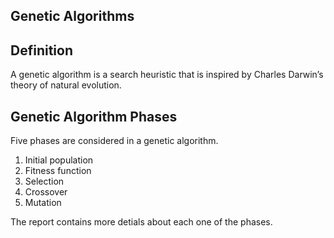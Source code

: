 ## Genetic Algorithms 
## Definition 
A genetic algorithm is a search heuristic that is inspired by Charles Darwin’s theory of natural evolution.

## Genetic Algorithm Phases 
Five phases are considered in a genetic algorithm.

1. Initial population
2. Fitness function
3. Selection
4. Crossover
5. Mutation

The report contains more detials about each one of the phases.
